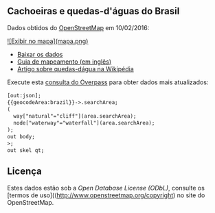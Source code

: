 ## Cachoeiras e quedas-d'águas do Brasil

Dados obtidos do [OpenStreetMap](www.openstreet.map) em 10/02/2016:

<a href="https://github.com/vgeorge/cachoeiras/blob/master/quedas-dagua-2016-02-10.geojson" target="_blank">
![Exibir no mapa](mapa.png)
</a>

* [Baixar os dados](https://github.com/vgeorge/cachoeiras/raw/master/quedas-dagua-2016-02-10.geojson)
* [Guia de mapeamento (em inglês)](http://wiki.openstreetmap.org/wiki/Waterfalls)
* [Artigo sobre quedas-dágua na Wikipédia](https://pt.wikipedia.org/wiki/Queda_de_%C3%A1gua)

Execute esta [consulta do Overpass](http://overpass-turbo.eu/s/ekI) para obter dados mais atualizados:

```
[out:json];
{{geocodeArea:brazil}}->.searchArea;
(
  way["natural"="cliff"](area.searchArea);
  node["waterway"="waterfall"](area.searchArea);
);
out body;
>;
out skel qt;
```

## Licença

Estes dados estão sob a *Open Database License (ODbL)*, consulte os [termos de uso]((http://www.openstreetmap.org/copyright) no site do OpenStreetMap.
